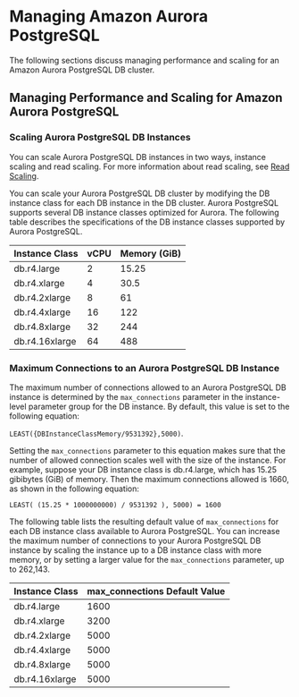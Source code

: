# Managing Amazon Aurora PostgreSQL<a name="AuroraPostgreSQL.Managing"></a>

The following sections discuss managing performance and scaling for an Amazon Aurora PostgreSQL DB cluster\.

## Managing Performance and Scaling for Amazon Aurora PostgreSQL<a name="AuroraPostgreSQL.Managing.Performance"></a>

### Scaling Aurora PostgreSQL DB Instances<a name="AuroraPostgreSQL.Managing.Performance.InstanceScaling"></a>

You can scale Aurora PostgreSQL DB instances in two ways, instance scaling and read scaling\. For more information about read scaling, see [Read Scaling](Aurora.Managing.Performance.md#Aurora.Managing.Performance.ReadScaling)\.

You can scale your Aurora PostgreSQL DB cluster by modifying the DB instance class for each DB instance in the DB cluster\. Aurora PostgreSQL supports several DB instance classes optimized for Aurora\. The following table describes the specifications of the DB instance classes supported by Aurora PostgreSQL\.


| Instance Class | vCPU | Memory \(GiB\) | 
| --- | --- | --- | 
| db\.r4\.large | 2 | 15\.25 | 
| db\.r4\.xlarge | 4 | 30\.5 | 
| db\.r4\.2xlarge | 8 | 61 | 
| db\.r4\.4xlarge | 16 | 122 | 
| db\.r4\.8xlarge | 32 | 244 | 
| db\.r4\.16xlarge | 64 | 488 | 

### Maximum Connections to an Aurora PostgreSQL DB Instance<a name="AuroraPostgreSQL.Managing.MaxConnections"></a>

The maximum number of connections allowed to an Aurora PostgreSQL DB instance is determined by the `max_connections` parameter in the instance\-level parameter group for the DB instance\. By default, this value is set to the following equation:

`LEAST({DBInstanceClassMemory/9531392},5000)`\.

Setting the `max_connections` parameter to this equation makes sure that the number of allowed connection scales well with the size of the instance\. For example, suppose your DB instance class is db\.r4\.large, which has 15\.25 gibibytes \(GiB\) of memory\. Then the maximum connections allowed is 1660, as shown in the following equation:

```
LEAST( (15.25 * 1000000000) / 9531392 ), 5000) = 1600
```

The following table lists the resulting default value of `max_connections` for each DB instance class available to Aurora PostgreSQL\. You can increase the maximum number of connections to your Aurora PostgreSQL DB instance by scaling the instance up to a DB instance class with more memory, or by setting a larger value for the `max_connections` parameter, up to 262,143\.


| Instance Class | max\_connections Default Value | 
| --- | --- | 
| db\.r4\.large | 1600 | 
| db\.r4\.xlarge | 3200 | 
| db\.r4\.2xlarge | 5000 | 
| db\.r4\.4xlarge | 5000 | 
| db\.r4\.8xlarge | 5000 | 
| db\.r4\.16xlarge | 5000 | 